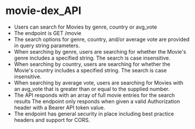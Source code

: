 # movie-dex_API
- Users can search for Movies by genre, country or avg_vote
- The endpoint is GET /movie
- The search options for genre, country, and/or average vote are provided in query string parameters.
- When searching by genre, users are searching for whether the Movie's genre includes a specified string. The search is case insensitive.
- When searching by country, users are searching for whether the Movie's country includes a specified string. The search is case insensitive.
- When searching by average vote, users are searching for Movies with an avg_vote that is greater than or equal to the supplied number.
- The API responds with an array of full movie entries for the search results
The endpoint only responds when given a valid Authorization header with a Bearer API token value.
- The endpoint has general security in place including best practice headers and support for CORS.

